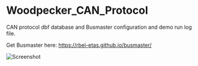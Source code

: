 # Woodpecker_CAN_Protocol

CAN protocol dbf database and Busmaster configuration and demo run log file.

Get Busmaster here: https://rbei-etas.github.io/busmaster/ 

![Screenshot](/img/screen.jpg)